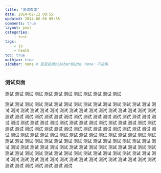 ```yaml
---
title: "测试页面"
date: 2014-02-12 08:55
updated: 2014-08-08 09:55
comments: true
layout: post
categories:
    - test
tags:
    - js
    - html5
toc: true
mathjax: true
sidebar: none # 是否启用sidebar侧边栏，none：不启用
---
```


### 测试页面

测试
测试
测试
测试
测试
测试
测试
测试
测试
测试
测试
测试
<!-- more -->
测试
测试
测试
测试
测试
测试
测试
测试
测试
测试
测试
测试
测试
测试
测试
测试
测试
测试
测试
测试
测试
测试
测试
测试
测试
测试
测试
测试
测试
测试
测试
测试
测试
测试
测试
测试
测试
测试
测试
测试
测试
测试
测试
测试
测试
测试
测试
测试
测试
测试
测试
测试
测试
测试
测试
测试
测试
测试
测试
测试
测试
测试
测试
测试
测试
测试
测试
测试
测试
测试
测试
测试
测试
测试
测试
测试
测试
测试
测试
测试
测试
测试
测试
测试
测试
测试
测试
测试
测试
测试
测试
测试
测试
测试
测试
测试
测试
测试
测试
测试
测试
测试
测试
测试
测试
测试
测试
测试
测试
测试
测试
测试
测试
测试
测试
测试
测试
测试
测试
测试
测试
测试
测试
测试
测试
测试
测试
测试
测试
测试
测试
测试
测试
测试
测试
测试
测试
测试
测试
测试
测试
测试
测试
测试
测试
测试
测试
测试
测试
测试
测试
测试
测试
测试
测试
测试
测试
测试
测试
测试
测试
测试
